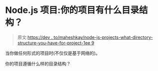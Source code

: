 # Node.js 项目:你的项目有什么目录结构？

> 原文:[https://dev . to/maheshkay/node-js-projects-what-directory-structure-you-have-for-project-1ee 9](https://dev.to/maheshkay/node-js-projects-what-directory-structure-you-have-for-project-1ee9)

当你做任何形式的项目时(不仅仅是基于网络的)。

你的项目遵循什么样的目录结构？